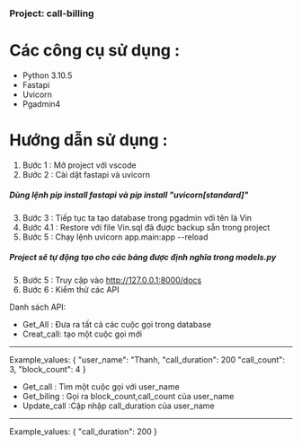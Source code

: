 ### Project: call-billing

# Các công cụ sử dụng : 
* Python 3.10.5
* Fastapi
* Uvicorn
* Pgadmin4

# Hướng dẫn sử dụng : 
1. Bước 1 : Mở project với vscode
2. Bước 2 : Cài dặt fastapi và uvicorn
##### Dùng lệnh pip install fastapi và pip install "uvicorn[standard]"

3. Bước 3 : Tiếp tục ta tạo database trong pgadmin với tên là Vin
4. Bước 4.1 : Restore với file Vin.sql đã được backup sẵn trong project
5. Bước 5 : Chạy lệnh uvicorn app.main:app --reload
##### Project sẽ tự động tạo cho các bảng được định nghĩa trong models.py
5. Bước 5 : Truy cập vào http://127.0.0.1:8000/docs 
6. Bước 6 : Kiểm thử các API

Danh sách API:
*   Get_All : Đưa ra tất cả các cuộc gọi trong database
*   Creat_call: tạo một cuộc gọi mới
****
Example_values:
{
  "user_name": "Thanh,
  "call_duration": 200
  "call_count": 3,
  "block_count": 4
}

*   Get_call : Tìm một cuộc gọi với user_name
*   Get_biling : Gọi ra block_count,call_count của user_name
*   Update_call :Cập nhập call_duration của user_name
****
Example_values:
{
  "call_duration": 200
}

